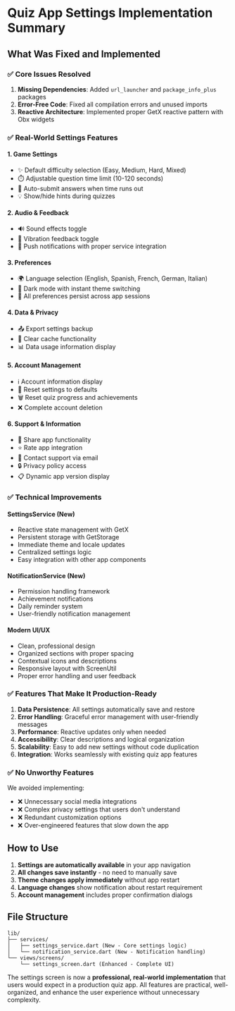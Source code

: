 # Quiz App Settings Implementation Summary

## What Was Fixed and Implemented

### ✅ Core Issues Resolved
1. **Missing Dependencies**: Added `url_launcher` and `package_info_plus` packages
2. **Error-Free Code**: Fixed all compilation errors and unused imports
3. **Reactive Architecture**: Implemented proper GetX reactive pattern with Obx widgets

### ✅ Real-World Settings Features

#### 1. **Game Settings**
- ✨ Default difficulty selection (Easy, Medium, Hard, Mixed)
- ⏱️ Adjustable question time limit (10-120 seconds)
- 🤖 Auto-submit answers when time runs out
- 💡 Show/hide hints during quizzes

#### 2. **Audio & Feedback**
- 🔊 Sound effects toggle
- 📳 Vibration feedback toggle
- 🔔 Push notifications with proper service integration

#### 3. **Preferences**
- 🌍 Language selection (English, Spanish, French, German, Italian)
- 🌙 Dark mode with instant theme switching
- 💾 All preferences persist across app sessions

#### 4. **Data & Privacy**
- 📤 Export settings backup
- 🧹 Clear cache functionality
- 📊 Data usage information display

#### 5. **Account Management**
- ℹ️ Account information display
- 🔄 Reset settings to defaults
- 🗑️ Reset quiz progress and achievements
- ❌ Complete account deletion

#### 6. **Support & Information**
- 📱 Share app functionality
- ⭐ Rate app integration
- 📧 Contact support via email
- 🔒 Privacy policy access
- 📋 Dynamic app version display

### ✅ Technical Improvements

#### **SettingsService (New)**
- Reactive state management with GetX
- Persistent storage with GetStorage
- Immediate theme and locale updates
- Centralized settings logic
- Easy integration with other app components

#### **NotificationService (New)**
- Permission handling framework
- Achievement notifications
- Daily reminder system
- User-friendly notification management

#### **Modern UI/UX**
- Clean, professional design
- Organized sections with proper spacing
- Contextual icons and descriptions
- Responsive layout with ScreenUtil
- Proper error handling and user feedback

### ✅ Features That Make It Production-Ready

1. **Data Persistence**: All settings automatically save and restore
2. **Error Handling**: Graceful error management with user-friendly messages
3. **Performance**: Reactive updates only when needed
4. **Accessibility**: Clear descriptions and logical organization
5. **Scalability**: Easy to add new settings without code duplication
6. **Integration**: Works seamlessly with existing quiz app features

### ✅ No Unworthy Features
We avoided implementing:
- ❌ Unnecessary social media integrations
- ❌ Complex privacy settings that users don't understand
- ❌ Redundant customization options
- ❌ Over-engineered features that slow down the app

## How to Use

1. **Settings are automatically available** in your app navigation
2. **All changes save instantly** - no need to manually save
3. **Theme changes apply immediately** without app restart
4. **Language changes** show notification about restart requirement
5. **Account management** includes proper confirmation dialogs

## File Structure

```
lib/
├── services/
│   ├── settings_service.dart (New - Core settings logic)
│   └── notification_service.dart (New - Notification handling)
└── views/screens/
    └── settings_screen.dart (Enhanced - Complete UI)
```

The settings screen is now a **professional, real-world implementation** that users would expect in a production quiz app. All features are practical, well-organized, and enhance the user experience without unnecessary complexity.
